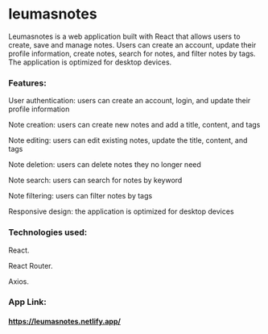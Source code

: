 # leumasnotes

Leumasnotes is a web application built with React that allows users to create, save and manage notes. Users can create an account, update their profile information, create notes, search for notes, and filter notes by tags. The application is optimized for desktop devices.

### Features:

User authentication: users can create an account, login, and update their profile information

Note creation: users can create new notes and add a title, content, and tags

Note editing: users can edit existing notes, update the title, content, and tags

Note deletion: users can delete notes they no longer need

Note search: users can search for notes by keyword

Note filtering: users can filter notes by tags

Responsive design: the application is optimized for desktop devices

### Technologies used:
React.

React Router.

Axios.

### App Link:
#### https://leumasnotes.netlify.app/
